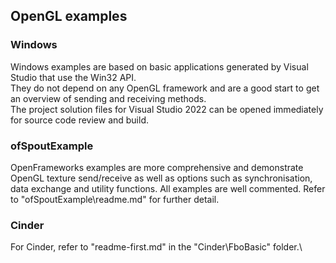 ## OpenGL examples

### Windows

Windows examples are based on basic applications generated by Visual Studio that use the Win32 API.\
They do not depend on any OpenGL framework and are a good start to get an overview of sending and receiving methods.\
The project solution files for Visual Studio 2022 can be opened immediately for source code review and build.

### ofSpoutExample

OpenFrameworks examples are more comprehensive and demonstrate OpenGL texture send/receive as well as options such as synchronisation, data exchange and utility functions. All examples are well commented. Refer to "ofSpoutExample\readme.md" for further detail.

### Cinder

For Cinder, refer to "readme-first.md" in the "Cinder\FboBasic" folder.\




    
